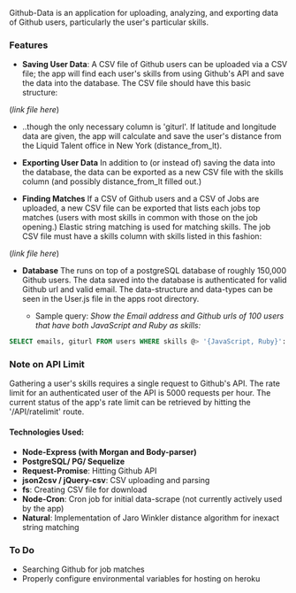 
Github-Data is an application for uploading, analyzing, and exporting data of Github users, particularly the user's particular skills.


### Features
- **Saving User Data**: A CSV file of Github users can be uploaded via a CSV file; the app will find each user's skills from using Github's API and save the data into the database. The CSV file should have this basic structure:

(*link file here*)

 - ..though the only necessary column is 'giturl'. If latitude and longitude data are given, the app will calculate and save the user's distance from the Liquid Talent office in New York (distance_from_lt).

- **Exporting User Data** In addition to (or instead of) saving the data into the database, the data can be exported as a new CSV file with the skills column (and possibly distance_from_lt filled out.)

- **Finding Matches** If a CSV of Github users and a CSV of Jobs are uploaded, a new CSV file can be exported that lists each jobs top matches (users with most skills in common with those on the job opening.) Elastic string matching is used for matching skills. The job CSV file must have a skills column with skills listed in this fashion:

(*link file here*)

- **Database** The runs on top of a postgreSQL database of roughly 150,000 Github users. The data saved into the database is authenticated for valid Github url and valid email. The data-structure and data-types can be seen in the User.js file in the apps root directory.

  - Sample query:
*Show the Email address and Github urls of  100 users that have both JavaScript and Ruby as skills:*

```sql
SELECT emails, giturl FROM users WHERE skills @> '{JavaScript, Ruby}'::text[] LIMIT 100;
```

### Note on API Limit
Gathering a user's skills requires a single request to Github's API. The rate limit for an authenticated user of the API is 5000 requests per hour. The current status of the app's rate limit can be retrieved by hitting the '/API/ratelimit' route.

#### Technologies Used:
- **Node-Express (with Morgan and Body-parser)**
- **PostgreSQL/ PG/ Sequelize**
- **Request-Promise**: Hitting Github API
- **json2csv / jQuery-csv**: CSV uploading and parsing
- **fs**: Creating CSV file for download
- **Node-Cron**: Cron job for initial data-scrape (not currently actively used by the app)
- **Natural**: Implementation of Jaro Winkler distance algorithm for inexact string matching

### To Do
- Searching Github for job matches
- Properly configure environmental variables for hosting on heroku

